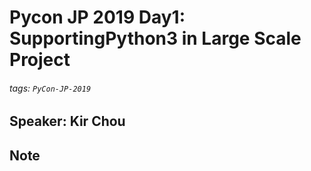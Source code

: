 # Pycon JP 2019 Day1: SupportingPython3 in Large Scale Project

###### tags: `PyCon-JP-2019`

## Speaker: Kir Chou

## Note